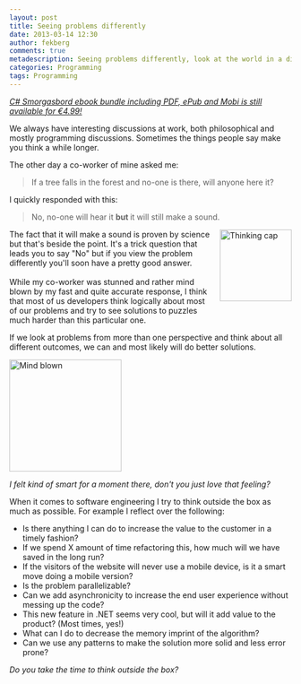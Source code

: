 ```yaml
---
layout: post
title: Seeing problems differently
date: 2013-03-14 12:30
author: fekberg
comments: true
metadescription: Seeing problems differently, look at the world in a different way and let it reflect on your code
categories: Programming
tags: Programming
---
```

<em><a href="http://blog.filipekberg.se/2013/02/26/c-smorgasbord-ebook-limited-time-offer-now-only-e4-99/" target="_blank">C# Smorgasbord ebook bundle including PDF, ePub and Mobi is still available for €4.99!</a></em>

We always have interesting discussions at work, both philosophical and mostly programming discussions. Sometimes the things people say make you think a while longer.<!--excerpt-->

The other day a co-worker of mine asked me:

<blockquote>If a tree falls in the forest and no-one is there, will anyone here it?</blockquote>

I quickly responded with this:

<blockquote>No, no-one will hear it <strong>but </strong>it will still make a sound.</blockquote>

<img src="http://cdn.filipekberg.se/fekberg-blog/wp-content/uploads/2013/03/thinkingcapwhoa-248x300.gif" alt="Thinking cap" width="128" class="alignright size-medium wp-image-1843" style="float: right; padding-left: 10px; padding-bottom: 10px;" />The fact that it will make a sound is proven by science but that's beside the point. It's a trick question that leads you to say "No" but if you view the problem differently you'll soon have a pretty good answer.<br/><br/>While my co-worker was stunned and rather mind blown by my fast and quite accurate response, I think that most of us developers think logically about most of our problems and try to see solutions to puzzles much harder than this particular one. 

If we look at problems from more than one perspective and think about all different outcomes, we can and most likely will do better solutions.

<img src="http://cdn.filipekberg.se/fekberg-blog/wp-content/uploads/2013/02/UmpOi.gif" alt="Mind blown" width="200" height="200" class="alignright size-full wp-image-1757" />


<em>I felt kind of smart for a moment there, don't you just love that feeling?</em>

When it comes to software engineering I try to think outside the box as much as possible. For example I reflect over the following:

<ul>
	<li>Is there anything I can do to increase the value to the customer in a timely fashion?</li>
	<li>If we spend X amount of time refactoring this, how much will we have saved in the long run?</li>
	<li>If the visitors of the website will never use a mobile device, is it a smart move doing a mobile version?</li>
	<li>Is the problem parallelizable?</li>
	<li>Can we add asynchronicity to increase the end user experience without messing up the code?</li>
	<li>This new feature in .NET seems very cool, but will it add value to the product? (Most times, yes!)</li>
	<li>What can I do to decrease the memory imprint of the algorithm?</li>
<li>Can we use any patterns to make the solution more solid and less error prone?</li>
</ul>
<em>Do you take the time to think outside the box?</em>
